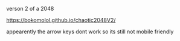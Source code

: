 verson 2 of a 2048

https://bokomolol.github.io/chaotic2048V2/

appearently the arrow keys dont work so its still not mobile friendly
